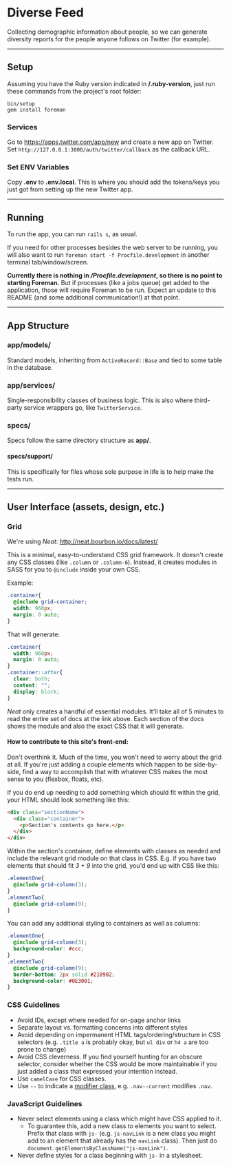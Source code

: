 # Diverse Feed

Collecting demographic information about people, so we can generate diversity reports for the people anyone follows on Twitter (for example).

---

## Setup

Assuming you have the Ruby version indicated in **/.ruby-version**, just run these commands from the project's root folder:

```
bin/setup
gem install foreman
```

### Services

Go to <https://apps.twitter.com/app/new> and create a new app on Twitter. Set `http://127.0.0.1:3000/auth/twitter/callback` as the callback URL.

### Set ENV Variables

Copy **.env** to **.env.local**. This is where you should add the tokens/keys you just got from setting up the new Twitter app.

---

## Running

To run the app, you can run `rails s`, as usual.

If you need for other processes besides the web server to be running, you will also want to run `foreman start -f Procfile.development` in another terminal tab/window/screen.

**Currently there is nothing in _/Procfile.development_, so there is no point to starting Foreman.** But if processes (like a jobs queue) get added to the application, those will require Foreman to be run. Expect an update to this README (and some additional communication!) at that point.

---

## App Structure

### app/models/

Standard models, inheriting from `ActiveRecord::Base` and tied to some table in the database.

### app/services/

Single-responsibility classes of business logic. This is also where third-party service wrappers go, like `TwitterService`.

### specs/

Specs follow the same directory structure as **app/**.

#### specs/support/

This is specifically for files whose sole purpose in life is to help make the tests run.

---

## User Interface (assets, design, etc.)

### Grid

We're using _Neat_: <http://neat.bourbon.io/docs/latest/>

This is a minimal, easy-to-understand CSS grid framework. It doesn't create any CSS classes (like `.column` or `.column-6`). Instead, it creates modules in SASS for you to `@include` inside your own CSS.

Example:

```scss
.container{
  @include grid-container;
  width: 960px;
  margin: 0 auto;
}
```

That will generate:

```css
.container{
  width: 960px;
  margin: 0 auto;
}
.container::after{
  clear: both;
  content: "";
  display: block;
}
```

_Neat_ only creates a handful of essential modules. It'll take all of 5 minutes to read the entire set of docs at the link above. Each section of the docs shows the module and also the exact CSS that it will generate.

#### How to contribute to this site's front-end:

Don't overthink it. Much of the time, you won't need to worry about the grid at all. If you're just adding a couple elements which happen to be side-by-side, find a way to accomplish that with whatever CSS makes the most sense to you (flexbox, floats, etc).

If you do end up needing to add something which should fit within the grid, your HTML should look something like this:

```html
<div class="sectionName">
  <div class="container">
    <p>Section's contents go here.</p>
  </div>
</div>
```

Within the section's container, define elements with classes as needed and include the relevant grid module on that class in CSS. E.g. if you have two elements that should fit _3 + 9_ into the grid, you'd end up with CSS like this:

```scss
.elementOne{
  @include grid-column(3);
}
.elementTwo{
  @include grid-column(9);
}
```

You can add any additional styling to containers as well as columns:

```scss
.elementOne{
  @include grid-column(3);
  background-color: #ccc;
}
.elementTwo{
  @include grid-column(9);
  border-bottom: 2px solid #218902;
  background-color: #0E3001;
}
```

### CSS Guidelines

- Avoid IDs, except where needed for on-page anchor links
- Separate layout vs. formatting concerns into different styles
- Avoid depending on impermanent HTML tags/ordering/structure in CSS selectors (e.g. `.title a` is probably okay, but `ul div` or `h4 a` are too prone to change)
- Avoid CSS cleverness. If you find yourself hunting for an obscure selector, consider whether the CSS would be more maintainable if you just added a class that expressed your intention instead.
- Use `camelCase` for CSS classes.
- Use `--` to indicate a [modifier class](http://getbem.com/naming/), e.g. `.nav--current` modifies `.nav`.

### JavaScript Guidelines

- Never select elements using a class which might have CSS applied to it.
  + To guarantee this, add a new class to elements you want to select. Prefix that class with `js-` (e.g. `js-navLink` is a new class you might add to an element that already has the `navLink` class). Then just do `document.getElementsByClassName("js-navLink")`.
- Never define styles for a class beginning with `js-` in a stylesheet.
